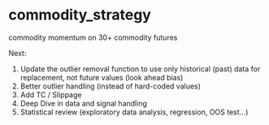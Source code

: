 # commodity_strategy

commodity momentum on 30+ commodity futures

Next: 
  1. Update the outlier removal function to use only historical (past) data for replacement, not future values (look ahead bias)
  2. Better outlier handling (instead of hard-coded values)
  3. Add TC / Slippage
  4. Deep Dive in data and signal handling
  5. Statistical review (exploratory data analysis, regression, OOS test...)
